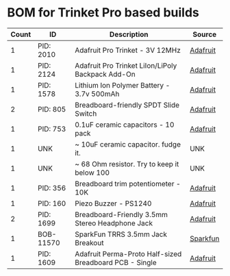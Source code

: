 # BOM for Trinket Pro based builds

Count | ID        | Description                     | Source 
------|-----------|---------------------------------|--------
1     | PID: 2010 | Adafruit Pro Trinket - 3V 12MHz | [Adafruit](https://www.adafruit.com/products/2010)
1     | PID: 2124 | Adafruit Pro Trinket LiIon/LiPoly Backpack Add-On | [Adafruit](https://www.adafruit.com/products/2124)
1     | PID: 1578 | Lithium Ion Polymer Battery - 3.7v 500mAh | [Adafruit](https://www.adafruit.com/products/1578)
2     | PID: 805  | Breadboard-friendly SPDT Slide Switch | [Adafruit](https://www.adafruit.com/products/805)
1     | PID: 753  | 0.1uF ceramic capacitors - 10 pack | [Adafruit](https://www.adafruit.com/products/753)
1     | UNK       | ~ 10uF ceramic capacitor. fudge it. | UNK
1     | UNK       | ~ 68 Ohm resistor. Try to keep it below 100 | UNK
1     | PID: 356  | Breadboard trim potentiometer - 10K | [Adafruit](https://www.adafruit.com/products/356)
1     | PID: 160  | Piezo Buzzer - PS1240 | [Adafruit](https://www.adafruit.com/products/160)
2     | PID: 1699 | Breadboard-Friendly 3.5mm Stereo Headphone Jack | [Adafruit](https://www.adafruit.com/products/1699)
1     | BOB-11570 | SparkFun TRRS 3.5mm Jack Breakout | [Sparkfun](https://www.sparkfun.com/products/11570)
1     | PID: 1609 | Adafruit Perma-Proto Half-sized Breadboard PCB - Single | [Adafruit](https://www.adafruit.com/products/1609)